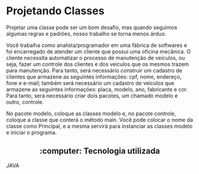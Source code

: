 <h1> Projetando Classes</h1>

<p>Projetar uma classe pode ser um bom desafio, mas quando seguimos algumas regras e padrões, nosso trabalho se torna menos árduo.

Você trabalha como analista/programador em uma fábrica de softwares e foi encarregado de atender um cliente que possui uma oficina mecânica. O cliente necessita automatizar o processo de manutenção de veículos, ou seja, fazer um controle dos clientes e dos veículos que os mesmos trazem para manutenção. Para tanto, será necessário construir um cadastro de clientes que armazene as seguintes informações: cpf, nome, endereço, fone e e-mail; também será necessário um cadastro de veículos que armazene as seguintes informações: placa, modelo, ano, fabricante e cor. Para tanto, será necessário criar dois pacotes, um chamado modelo e outro, controle.

No pacote modelo, coloque as classes modelo e, no pacote controle, coloque a classe que conterá o método main. Você pode colocar o nome da classe como Principal, e a mesma servirá para instanciar as classes modelo e iniciar o programa.</p>
<h2 align="center"> :computer: Tecnologia utilizada </h2>
<p>JAVA</p>
<br>
